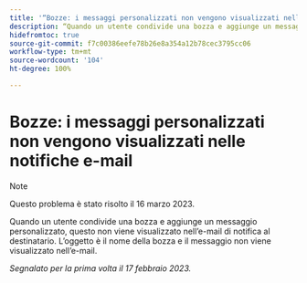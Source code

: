 ```yaml
---
title: '“Bozze: i messaggi personalizzati non vengono visualizzati nelle notifiche e-mail”'
description: “Quando un utente condivide una bozza e aggiunge un messaggio personalizzato, questo non viene visualizzato nell’e-mail di notifica al destinatario. L’oggetto è il nome della bozza e il messaggio non viene visualizzato nell’e-mail.”
hidefromtoc: true
source-git-commit: f7c00386eefe78b26e8a354a12b78cec3795cc06
workflow-type: tm+mt
source-wordcount: '104'
ht-degree: 100%

---
```



# Bozze: i messaggi personalizzati non vengono visualizzati nelle notifiche e-mail

>[!NOTE]
>
>Questo problema è stato risolto il 16 marzo 2023.

Quando un utente condivide una bozza e aggiunge un messaggio personalizzato, questo non viene visualizzato nell’e-mail di notifica al destinatario. L’oggetto è il nome della bozza e il messaggio non viene visualizzato nell’e-mail.

_Segnalato per la prima volta il 17 febbraio 2023._

